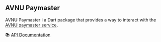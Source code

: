 ## AVNU Paymaster

AVNU Paymaster i a Dart package that provides a way to interact with the [AVNU paymaster service](https://doc.avnu.fi/avnu-paymaster/overview).







📚 [API Documentation](https://pub.dev/documentation/avnu_provider/latest/)

